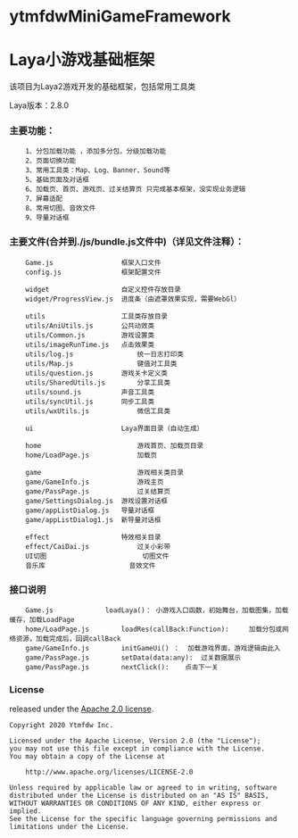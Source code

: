 # ytmfdwMiniGameFramework
# Laya小游戏基础框架

该项目为Laya2游戏开发的基础框架，包括常用工具类


Laya版本：2.8.0


### 主要功能： 
		1、分包加载功能 ，添加多分包，分级加载功能
		2、页面切换功能 
		3、常用工具类：Map、Log、Banner、Sound等 
		5、基础页面及对话框 
		6、加载页、首页、游戏页、过关结算页 只完成基本框架，没实现业务逻辑 
		7、屏幕适配
		8、常用切图、音效文件
		9、导量对话框
		
### 主要文件(合并到./js/bundle.js文件中)（详见文件注释）：
		Game.js					框架入口文件
		config.js				框架配置文件
		
		widget					自定义控件存放目录
		widget/ProgressView.js	进度条（由遮罩效果实现，需要WebGl）
		
		utils					工具类存放目录
		utils/AniUtils.js		公共动效类
		utils/Common.js			游戏设置类
		utils/imageRunTime.js	点击效果类
		utils/log.js				统一日志打印类
		utils/Map.js				键值对工具类
		utils/question.js		游戏关卡定义类
		utils/SharedUtils.js		分享工具类
		utils/sound.js			声音工具类
		utils/syncUtil.js		同步工具类
		utils/wxUtils.js			微信工具类
		
		ui						Laya界面目录（自动生成）
		
		home						游戏首页、加载页目录
		home/LoadPage.js			加载页
		
		game						游戏相关类目录
		game/GameInfo.js			游戏主页
		game/PassPage.js			过关结算页
		game/SettingsDialog.js	游戏设置对话框
		game/appListDialog.js	导量对话框
		game/appListDialog1.js	新导量对话框
		
		effect					特效相关目录
		effect/CaiDai.js			过关小彩带
		UI切图						切图文件
		音乐库						音效文件
		
### 接口说明
		Game.js				loadLaya()：	小游戏入口函数，初始舞台，加载图集，加载缓存，加载LoadPage
		home/LoadPage.js		loadRes(callBack:Function):		加载分包或网络资源，加载完成后，回调callBack
		game/GameInfo.js		initGameUi() ：	加载游戏界面，游戏逻辑由此入
		game/PassPage.js		setData(data:any):	过关数据展示
		game/PassPage.js		nextClick():	点击下一关
		
### License
	
released under the [Apache 2.0 license](LICENSE).

```
Copyright 2020 Ytmfdw Inc.

Licensed under the Apache License, Version 2.0 (the "License");
you may not use this file except in compliance with the License.
You may obtain a copy of the License at

    http://www.apache.org/licenses/LICENSE-2.0

Unless required by applicable law or agreed to in writing, software
distributed under the License is distributed on an "AS IS" BASIS,
WITHOUT WARRANTIES OR CONDITIONS OF ANY KIND, either express or implied.
See the License for the specific language governing permissions and
limitations under the License.
```